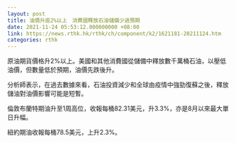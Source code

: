 ```yaml
---
layout: post
title: 油價升逾2%以上　消費國釋放石油儲備少過預期
date: 2021-11-24 05:53:12.000000000 +08:00
link: https://news.rthk.hk/rthk/ch/component/k2/1621181-20211124.htm
categories: rthk
---
```


原油期貨價格升2%以上。美國和其他消費國從儲備中釋放數千萬桶石油，以壓低油價，但數量低於預期，油價先跌後升。

分析師表示，在過去數據來看，石油投資減少和全球由疫情中強勁復蘇之後，釋放儲油對油價影響可能是短暫。

倫敦布蘭特期油升至1周高位，收報每桶82.31美元，升3.3%，亦是8月以來最大單日升幅。

紐約期油收報每桶78.5美元，上升2.3%。
